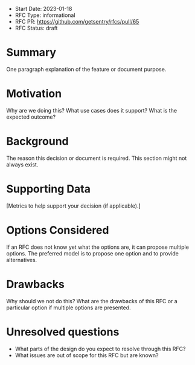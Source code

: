 - Start Date: 2023-01-18
- RFC Type: informational
- RFC PR: https://github.com/getsentry/rfcs/pull/65
- RFC Status: draft

# Summary

One paragraph explanation of the feature or document purpose.

# Motivation

Why are we doing this? What use cases does it support? What is the expected outcome?

# Background

The reason this decision or document is required. This section might not always exist.

# Supporting Data

[Metrics to help support your decision (if applicable).]

# Options Considered

If an RFC does not know yet what the options are, it can propose multiple options. The
preferred model is to propose one option and to provide alternatives.

# Drawbacks

Why should we not do this? What are the drawbacks of this RFC or a particular option if
multiple options are presented.

# Unresolved questions

- What parts of the design do you expect to resolve through this RFC?
- What issues are out of scope for this RFC but are known?
